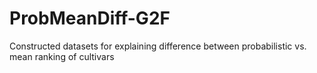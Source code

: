 # ProbMeanDiff-G2F
Constructed datasets for explaining difference between probabilistic vs. mean ranking of cultivars
